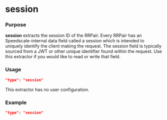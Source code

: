 # session

### Purpose

**session** extracts the session ID of the RRPair. Every RRPair has an Speedscale-internal data field called a session which is intended to uniquely identify the client making the request. The session field is typically sourced from a JWT or other unique identifier found within the request. Use this extractor if you would like to read or write that field.

### Usage

```json
"type": "session"
```

This extractor has no user configuration.

### Example

```json
"type": "session"
```
